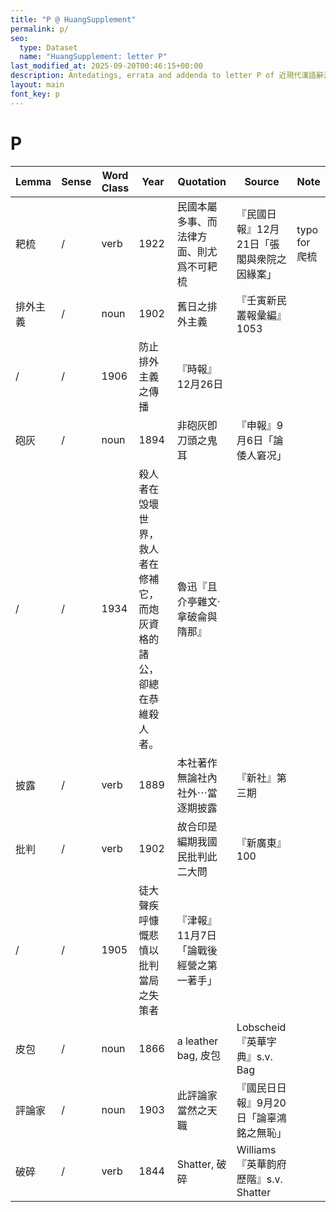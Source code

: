 ```yaml
---
title: "P @ HuangSupplement"
permalink: p/
seo:
  type: Dataset
  name: "HuangSupplement: letter P"
last_modified_at: 2025-09-20T00:46:15+00:00
description: Antedatings, errata and addenda to letter P of 近現代漢語辭源
layout: main
font_key: p
---
```

# P

<!-- Anything not in the table must be before this comment. -->

Lemma|Sense|Word Class|Year|Quotation|Source|Note|
---|---|---|---|---|---|---|
耙梳|/|verb|1922|民國本屬多事、而法律方面、則尤爲不可耙梳|『民國日報』12月21日「張閣與衆院之因緣案」|typo for 爬梳|
排外主義|/|noun|1902|舊日之排外主義|『壬寅新民叢報彙編』1053||
|/|/|1906|防止排外主義之傳播|『時報』12月26日||
砲灰|/|noun|1894|非砲灰卽刀頭之鬼耳|『申報』9月6日「論倭人窘况」||
|/|/|1934|殺人者在毁壞世界，救人者在修補它，而炮灰資格的諸公，卻總在恭維殺人者。|魯迅『且介亭雜文‧拿破侖與隋那』||
披露|/|verb|1889|本社著作無論社內社外⋯當逐期披露|『新社』第三期||
批判|/|verb|1902|故合印是編期我國民批判此二大問|『新廣東』100||
|/|/|1905|徒大聲疾呼慷慨悲憤以批判當局之失策者|『津報』11月7日「論戰後經營之第一著手」||
皮包|/|noun|1866|a leather bag, 皮包|Lobscheid『英華字典』s.v. Bag||
評論家|/|noun|1903|此評論家當然之天職|『國民日日報』9月20日「論辜鴻銘之無恥」||
破碎|/|verb|1844|Shatter, 破碎|Williams『英華韵府歷階』s.v. Shatter||
